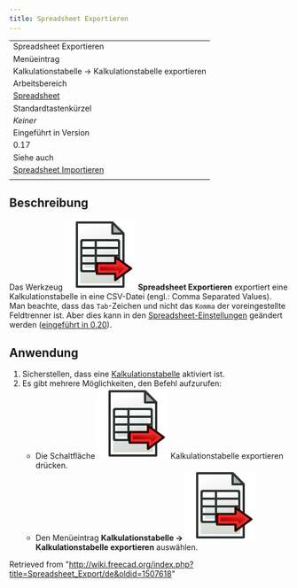 ```yaml
---
title: Spreadsheet Exportieren
---
```


|                                                                           |
| ------------------------------------------------------------------------- |
| Spreadsheet Exportieren                                                   |
| Menüeintrag                                                               |
| Kalkulationstabelle → Kalkulationstabelle exportieren                     |
| Arbeitsbereich                                                            |
| [Spreadsheet](/Spreadsheet_Workbench/de "Spreadsheet Workbench/de")       |
| Standardtastenkürzel                                                      |
| _Keiner_                                                                  |
| Eingeführt in Version                                                     |
| 0.17                                                                      |
| Siehe auch                                                                |
| [Spreadsheet Importieren](/Spreadsheet_Import/de "Spreadsheet Import/de") |
|                                                                           |

## Beschreibung

Das Werkzeug ![](/src/assets/images/Spreadsheet_Export.svg) **Spreadsheet Exportieren** exportiert eine Kalkulationstabelle in eine CSV-Datei (engl.: Comma Separated Values). Man beachte, dass das `Tab`-Zeichen und nicht das `Komma` der voreingestellte Feldtrenner ist. Aber dies kann in den [Spreadsheet-Einstellungen](/Spreadsheet_Preferences/de "Spreadsheet Preferences/de") geändert werden ([eingeführt in 0.20](/Release_notes_0.20/de "Release notes 0.20/de")).

## Anwendung

1. Sicherstellen, dass eine [Kalkulationstabelle](/Spreadsheet_CreateSheet/de "Spreadsheet CreateSheet/de") aktiviert ist.
2. Es gibt mehrere Möglichkeiten, den Befehl aufzurufen:
   - Die Schaltfläche ![](/src/assets/images/Spreadsheet_Export.svg) Kalkulationstabelle exportieren drücken.
   - Den Menüeintrag **Kalkulationstabelle → ![](/src/assets/images/Spreadsheet_Export.svg) Kalkulationstabelle exportieren** auswählen.

Retrieved from "<http://wiki.freecad.org/index.php?title=Spreadsheet_Export/de&oldid=1507618>"
